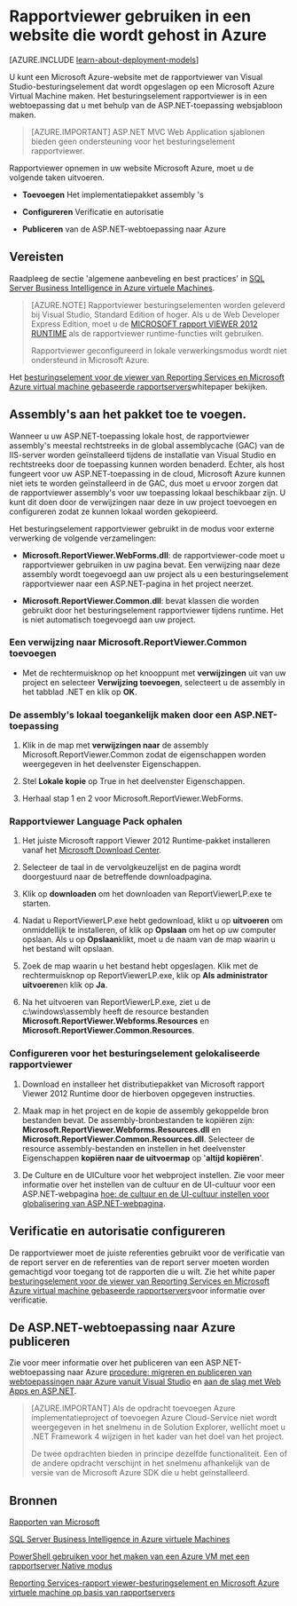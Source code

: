<properties 
    pageTitle="Rapportviewer gebruiken in een website | Microsoft Azure"
    description="In dit onderwerp wordt beschreven hoe u een Microsoft Azure-website met de rapportviewer van Visual Studio-besturingselement dat wordt opgeslagen op een Microsoft Azure Virtual Machine."
    services="virtual-machines-windows"
    documentationCenter="na"
    authors="guyinacube"
    manager="erikre"
    editor="monicar" 
    tags="azure-service-management" />
<tags 
    ms.service="virtual-machines-windows"
    ms.devlang="na"
    ms.topic="article"
    ms.tgt_pltfrm="vm-windows-sql-server"
    ms.workload="infrastructure-services"
    ms.date="10/04/2016"
    ms.author="asaxton" />

# <a name="use-reportviewer-in-a-web-site-hosted-in-azure"></a>Rapportviewer gebruiken in een website die wordt gehost in Azure

[AZURE.INCLUDE [learn-about-deployment-models](../../includes/learn-about-deployment-models-classic-include.md)]


U kunt een Microsoft Azure-website met de rapportviewer van Visual Studio-besturingselement dat wordt opgeslagen op een Microsoft Azure Virtual Machine maken. Het besturingselement rapportviewer is in een webtoepassing dat u met behulp van de ASP.NET-toepassing websjabloon maken.

>[AZURE.IMPORTANT] ASP.NET MVC Web Application sjablonen bieden geen ondersteuning voor het besturingselement rapportviewer.

Rapportviewer opnemen in uw website Microsoft Azure, moet u de volgende taken uitvoeren.

- **Toevoegen** Het implementatiepakket assembly 's

- **Configureren** Verificatie en autorisatie

- **Publiceren** van de ASP.NET-webtoepassing naar Azure

## <a name="prerequisites"></a>Vereisten

Raadpleeg de sectie 'algemene aanbeveling en best practices' in [SQL Server Business Intelligence in Azure virtuele Machines](virtual-machines-windows-classic-ps-sql-bi.md).

>[AZURE.NOTE] Rapportviewer besturingselementen worden geleverd bij Visual Studio, Standard Edition of hoger. Als u de Web Developer Express Edition, moet u de [MICROSOFT rapport VIEWER 2012 RUNTIME](https://www.microsoft.com/download/details.aspx?id=35747) als de rapportviewer runtime-functies wilt gebruiken.
>
>Rapportviewer geconfigureerd in lokale verwerkingsmodus wordt niet ondersteund in Microsoft Azure.

Het [besturingselement voor de viewer van Reporting Services en Microsoft Azure virtual machine gebaseerde rapportservers](http://download.microsoft.com/download/2/2/0/220DE2F1-8AB3-474D-8F8B-C998F7C56B5D/Reporting%20Services%20report%20viewer%20control%20and%20Azure%20VM%20based%20report%20servers.docx)whitepaper bekijken.

## <a name="adding-assemblies-to-the-deployment-package"></a>Assembly's aan het pakket toe te voegen.

Wanneer u uw ASP.NET-toepassing lokale host, de rapportviewer assembly's meestal rechtstreeks in de global assemblycache (GAC) van de IIS-server worden geïnstalleerd tijdens de installatie van Visual Studio en rechtstreeks door de toepassing kunnen worden benaderd. Echter, als host fungeert voor uw ASP.NET-toepassing in de cloud, Microsoft Azure kunnen niet iets te worden geïnstalleerd in de GAC, dus moet u ervoor zorgen dat de rapportviewer assembly's voor uw toepassing lokaal beschikbaar zijn. U kunt dit doen door de verwijzingen naar deze in uw project toevoegen en configureren zodat ze kunnen lokaal worden gekopieerd.

Het besturingselement rapportviewer gebruikt in de modus voor externe verwerking de volgende verzamelingen:

- **Microsoft.ReportViewer.WebForms.dll**: de rapportviewer-code moet u rapportviewer gebruiken in uw pagina bevat. Een verwijzing naar deze assembly wordt toegevoegd aan uw project als u een besturingselement rapportviewer naar een ASP.NET-pagina in het project neerzet.

- **Microsoft.ReportViewer.Common.dll**: bevat klassen die worden gebruikt door het besturingselement rapportviewer tijdens runtime. Het is niet automatisch toegevoegd aan uw project.

### <a name="to-add-a-reference-to-microsoftreportviewercommon"></a>Een verwijzing naar Microsoft.ReportViewer.Common toevoegen

- Met de rechtermuisknop op het knooppunt met **verwijzingen** uit van uw project en selecteer **Verwijzing toevoegen**, selecteert u de assembly in het tabblad .NET en klik op **OK**.

### <a name="to-make-the-assemblies-locally-accessible-by-your-aspnet-application"></a>De assembly's lokaal toegankelijk maken door een ASP.NET-toepassing

1. Klik in de map met **verwijzingen naar** de assembly Microsoft.ReportViewer.Common zodat de eigenschappen worden weergegeven in het deelvenster Eigenschappen.

1. Stel **Lokale kopie** op True in het deelvenster Eigenschappen.

1. Herhaal stap 1 en 2 voor Microsoft.ReportViewer.WebForms.

### <a name="to-get-reportviewer-language-pack"></a>Rapportviewer Language Pack ophalen

1. Het juiste Microsoft rapport Viewer 2012 Runtime-pakket installeren vanaf het [Microsoft Download Center](http://go.microsoft.com/fwlink/?LinkId=317386).

1. Selecteer de taal in de vervolgkeuzelijst en de pagina wordt doorgestuurd naar de betreffende downloadpagina.

1. Klik op **downloaden** om het downloaden van ReportViewerLP.exe te starten.

1. Nadat u ReportViewerLP.exe hebt gedownload, klikt u op **uitvoeren** om onmiddellijk te installeren, of klik op **Opslaan** om het op uw computer opslaan. Als u op **Opslaan**klikt, moet u de naam van de map waarin u het bestand wilt opslaan.

1. Zoek de map waarin u het bestand hebt opgeslagen. Klik met de rechtermuisknop op ReportViewerLP.exe, klik op **Als administrator uitvoeren**en klik op **Ja**.

1. Na het uitvoeren van ReportViewerLP.exe, ziet u de c:\windows\assembly heeft de resource bestanden **Microsoft.ReportViewer.Webforms.Resources** en **Microsoft.ReportViewer.Common.Resources**.

### <a name="to-configure-for-localized-reportviewer-control"></a>Configureren voor het besturingselement gelokaliseerde rapportviewer

1. Download en installeer het distributiepakket van Microsoft rapport Viewer 2012 Runtime door de hierboven opgegeven instructies.

1. Maak <language> map in het project en de kopie de assembly gekoppelde bron bestanden bevat. De assembly-bronbestanden te kopiëren zijn: **Microsoft.ReportViewer.Webforms.Resources.dll** en **Microsoft.ReportViewer.Common.Resources.dll**. Selecteer de resource assembly-bestanden en instellen in het deelvenster Eigenschappen **kopiëren naar de uitvoermap** op '**altijd kopiëren**'.

1. De Culture en de UICulture voor het webproject instellen. Zie voor meer informatie over het instellen van de cultuur en de UI-cultuur voor een ASP.NET-webpagina [hoe: de cultuur en de UI-cultuur instellen voor globalisering van ASP.NET-webpagina](http://go.microsoft.com/fwlink/?LinkId=237461).

## <a name="configuring-authentication-and-authorization"></a>Verificatie en autorisatie configureren

De rapportviewer moet de juiste referenties gebruikt voor de verificatie van de report server en de referenties van de report server moeten worden gemachtigd voor toegang tot de rapporten die u wilt. Zie het white paper [besturingselement voor de viewer van Reporting Services en Microsoft Azure virtual machine gebaseerde rapportservers](https://msdn.microsoft.com/library/azure/dn753698.aspx)voor informatie over verificatie.

## <a name="publish-the-aspnet-web-application-to-azure"></a>De ASP.NET-webtoepassing naar Azure publiceren

Zie voor meer informatie over het publiceren van een ASP.NET-webtoepassing naar Azure [procedure: migreren en publiceren van webtoepassingen naar Azure vanuit Visual Studio](../vs-azure-tools-migrate-publish-web-app-to-cloud-service.md) en [aan de slag met Web Apps en ASP.NET](../app-service-web/web-sites-dotnet-get-started.md).

>[AZURE.IMPORTANT] Als de opdracht toevoegen Azure implementatieproject of toevoegen Azure Cloud-Service niet wordt weergegeven in het snelmenu in de Solution Explorer, wellicht moet u .NET Framework 4 wijzigen in het kader van het doel van het project.
>
>De twee opdrachten bieden in principe dezelfde functionaliteit. Een of de andere opdracht verschijnt in het snelmenu afhankelijk van de versie van de Microsoft Azure SDK die u hebt geïnstalleerd.

## <a name="resources"></a>Bronnen

[Rapporten van Microsoft](http://go.microsoft.com/fwlink/?LinkId=205399)

[SQL Server Business Intelligence in Azure virtuele Machines](virtual-machines-windows-classic-ps-sql-bi.md)

[PowerShell gebruiken voor het maken van een Azure VM met een rapportserver Native modus](virtual-machines-windows-classic-ps-sql-report.md)

[Reporting Services-rapport viewer-besturingselement en Microsoft Azure virtuele machine op basis van rapportservers](http://download.microsoft.com/download/2/2/0/220DE2F1-8AB3-474D-8F8B-C998F7C56B5D/Reporting%20Services%20report%20viewer%20control%20and%20Azure%20VM%20based%20report%20servers.docx)
